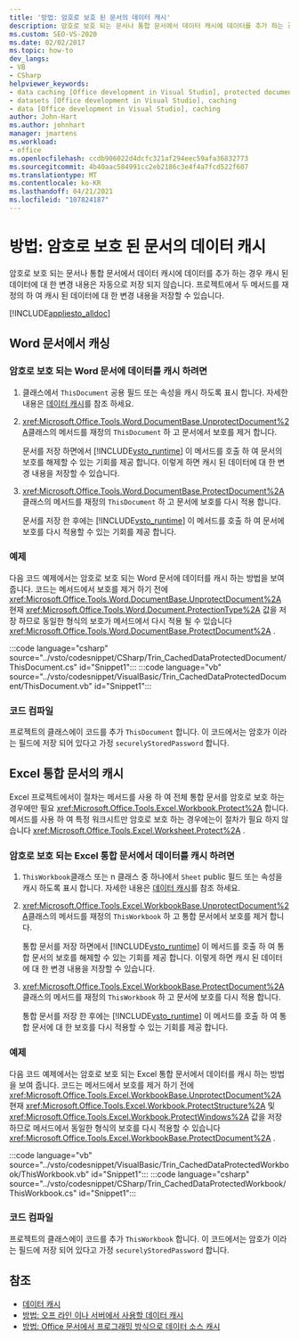 ```yaml
---
title: '방법: 암호로 보호 된 문서의 데이터 캐시'
description: 암호로 보호 되는 문서나 통합 문서에서 데이터 캐시에 데이터를 추가 하는 경우 프로젝트에서 두 메서드를 재정의 하 여 캐시 된 데이터에 대 한 변경 내용을 저장할 수 있습니다.
ms.custom: SEO-VS-2020
ms.date: 02/02/2017
ms.topic: how-to
dev_langs:
- VB
- CSharp
helpviewer_keywords:
- data caching [Office development in Visual Studio], protected documents
- datasets [Office development in Visual Studio], caching
- data [Office development in Visual Studio], caching
author: John-Hart
ms.author: johnhart
manager: jmartens
ms.workload:
- office
ms.openlocfilehash: ccdb906022d4dcfc321af294eec59afa36832773
ms.sourcegitcommit: 4b40aac584991cc2eb2186c3e4f4a7fcd522f607
ms.translationtype: MT
ms.contentlocale: ko-KR
ms.lasthandoff: 04/21/2021
ms.locfileid: "107824187"
---
```

# <a name="how-to-cache-data-in-a-password-protected-document"></a>방법: 암호로 보호 된 문서의 데이터 캐시
  암호로 보호 되는 문서나 통합 문서에서 데이터 캐시에 데이터를 추가 하는 경우 캐시 된 데이터에 대 한 변경 내용은 자동으로 저장 되지 않습니다. 프로젝트에서 두 메서드를 재정의 하 여 캐시 된 데이터에 대 한 변경 내용을 저장할 수 있습니다.

 [!INCLUDE[appliesto_alldoc](../vsto/includes/appliesto-alldoc-md.md)]

## <a name="caching-in-word-documents"></a>Word 문서에서 캐싱

### <a name="to-cache-data-in-a-word-document-that-is-protected-with-a-password"></a>암호로 보호 되는 Word 문서에 데이터를 캐시 하려면

1. 클래스에서 `ThisDocument` 공용 필드 또는 속성을 캐시 하도록 표시 합니다. 자세한 내용은 [데이터 캐시](../vsto/caching-data.md)를 참조 하세요.

2. <xref:Microsoft.Office.Tools.Word.DocumentBase.UnprotectDocument%2A>클래스의 메서드를 재정의 `ThisDocument` 하 고 문서에서 보호를 제거 합니다.

     문서를 저장 하면에서 [!INCLUDE[vsto_runtime](../vsto/includes/vsto-runtime-md.md)] 이 메서드를 호출 하 여 문서의 보호를 해제할 수 있는 기회를 제공 합니다. 이렇게 하면 캐시 된 데이터에 대 한 변경 내용을 저장할 수 있습니다.

3. <xref:Microsoft.Office.Tools.Word.DocumentBase.ProtectDocument%2A>클래스의 메서드를 재정의 `ThisDocument` 하 고 문서에 보호를 다시 적용 합니다.

     문서를 저장 한 후에는 [!INCLUDE[vsto_runtime](../vsto/includes/vsto-runtime-md.md)] 이 메서드를 호출 하 여 문서에 보호를 다시 적용할 수 있는 기회를 제공 합니다.

### <a name="example"></a>예제
 다음 코드 예제에서는 암호로 보호 되는 Word 문서에 데이터를 캐시 하는 방법을 보여 줍니다. 코드는 메서드에서 보호를 제거 하기 전에 <xref:Microsoft.Office.Tools.Word.DocumentBase.UnprotectDocument%2A> 현재 <xref:Microsoft.Office.Tools.Word.Document.ProtectionType%2A> 값을 저장 하므로 동일한 형식의 보호가 메서드에서 다시 적용 될 수 있습니다 <xref:Microsoft.Office.Tools.Word.DocumentBase.ProtectDocument%2A> .

 :::code language="csharp" source="../vsto/codesnippet/CSharp/Trin_CachedDataProtectedDocument/ThisDocument.cs" id="Snippet1":::
 :::code language="vb" source="../vsto/codesnippet/VisualBasic/Trin_CachedDataProtectedDocument/ThisDocument.vb" id="Snippet1":::

### <a name="compile-the-code"></a>코드 컴파일
 프로젝트의 클래스에이 코드를 추가 `ThisDocument` 합니다. 이 코드에서는 암호가 이라는 필드에 저장 되어 있다고 가정 `securelyStoredPassword` 합니다.

## <a name="cache-in-excel-workbooks"></a>Excel 통합 문서의 캐시
 Excel 프로젝트에서이 절차는 메서드를 사용 하 여 전체 통합 문서를 암호로 보호 하는 경우에만 필요 <xref:Microsoft.Office.Tools.Excel.Workbook.Protect%2A> 합니다. 메서드를 사용 하 여 특정 워크시트만 암호로 보호 하는 경우에는이 절차가 필요 하지 않습니다 <xref:Microsoft.Office.Tools.Excel.Worksheet.Protect%2A> .

### <a name="to-cache-data-in-an-excel-workbook-that-is-protected-with-a-password"></a>암호로 보호 되는 Excel 통합 문서에서 데이터를 캐시 하려면

1. `ThisWorkbook`클래스 또는 n 클래스 중 하나에서 `Sheet`  public 필드 또는 속성을 캐시 하도록 표시 합니다. 자세한 내용은 [데이터 캐시](../vsto/caching-data.md)를 참조 하세요.

2. <xref:Microsoft.Office.Tools.Excel.WorkbookBase.UnprotectDocument%2A>클래스의 메서드를 재정의 `ThisWorkbook` 하 고 통합 문서에서 보호를 제거 합니다.

     통합 문서를 저장 하면에서 [!INCLUDE[vsto_runtime](../vsto/includes/vsto-runtime-md.md)] 이 메서드를 호출 하 여 통합 문서의 보호를 해제할 수 있는 기회를 제공 합니다. 이렇게 하면 캐시 된 데이터에 대 한 변경 내용을 저장할 수 있습니다.

3. <xref:Microsoft.Office.Tools.Excel.WorkbookBase.ProtectDocument%2A>클래스의 메서드를 재정의 `ThisWorkbook` 하 고 문서에 보호를 다시 적용 합니다.

     통합 문서를 저장 한 후에는 [!INCLUDE[vsto_runtime](../vsto/includes/vsto-runtime-md.md)] 이 메서드를 호출 하 여 통합 문서에 대 한 보호를 다시 적용할 수 있는 기회를 제공 합니다.

### <a name="example"></a>예제
 다음 코드 예제에서는 암호로 보호 되는 Excel 통합 문서에서 데이터를 캐시 하는 방법을 보여 줍니다. 코드는 메서드에서 보호를 제거 하기 전에 <xref:Microsoft.Office.Tools.Excel.WorkbookBase.UnprotectDocument%2A> 현재 <xref:Microsoft.Office.Tools.Excel.Workbook.ProtectStructure%2A> 및 <xref:Microsoft.Office.Tools.Excel.Workbook.ProtectWindows%2A> 값을 저장 하므로 메서드에서 동일한 형식의 보호를 다시 적용할 수 있습니다 <xref:Microsoft.Office.Tools.Excel.WorkbookBase.ProtectDocument%2A> .

 :::code language="vb" source="../vsto/codesnippet/VisualBasic/Trin_CachedDataProtectedWorkbook/ThisWorkbook.vb" id="Snippet1":::
 :::code language="csharp" source="../vsto/codesnippet/CSharp/Trin_CachedDataProtectedWorkbook/ThisWorkbook.cs" id="Snippet1":::

### <a name="compile-the-code"></a>코드 컴파일
 프로젝트의 클래스에이 코드를 추가 `ThisWorkbook` 합니다. 이 코드에서는 암호가 이라는 필드에 저장 되어 있다고 가정 `securelyStoredPassword` 합니다.

## <a name="see-also"></a>참조
- [데이터 캐시](../vsto/caching-data.md)
- [방법: 오프 라인 이나 서버에서 사용할 데이터 캐시](../vsto/how-to-cache-data-for-use-offline-or-on-a-server.md)
- [방법: Office 문서에서 프로그래밍 방식으로 데이터 소스 캐시](../vsto/how-to-programmatically-cache-a-data-source-in-an-office-document.md)
